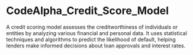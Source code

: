 # CodeAlpha_Credit_Score_Model
A credit scoring model assesses the creditworthiness of individuals or entities by analyzing various financial and personal data. It uses statistical techniques and algorithms to predict the likelihood of default, helping lenders make informed decisions about loan approvals and interest rates.
